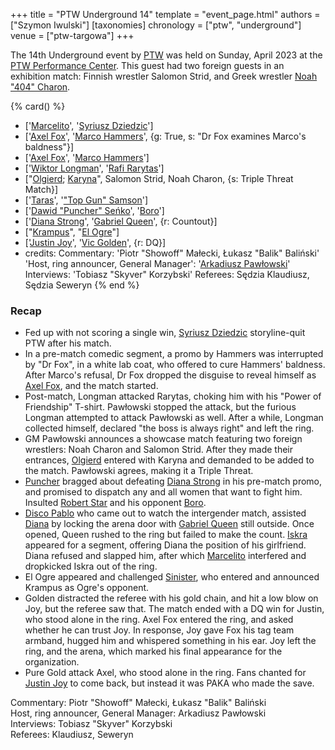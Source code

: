 +++
title = "PTW Underground 14"
template = "event_page.html"
authors = ["Szymon Iwulski"]
[taxonomies]
chronology = ["ptw", "underground"]
venue = ["ptw-targowa"]
+++

The 14th Underground event by [PTW](@/o/ptw.md) was held on Sunday, April 2023 at the [PTW Performance Center](@/v/ptw-targowa.md). This guest had two foreign guests in an exhibition match: Finnish wrestler Salomon Strid, and Greek wrestler [Noah "404" Charon](https://twitter.com/Noah404Charon).

{% card() %}
- ['[Marcelito](@/w/marcelito.md)', '[Syriusz Dziedzic](@/w/dziedzic.md)']
- ['[Axel Fox](@/w/axel-fox.md)', '[Marco Hammers](@/w/marco-hammers.md)', {g: True,
    s: "Dr Fox examines Marco's baldness"}]
- ['[Axel Fox](@/w/axel-fox.md)', '[Marco Hammers](@/w/marco-hammers.md)']
- ['[Wiktor Longman](@/w/wiktor-longman.md)', '[Rafi Rarytas](@/w/rafi.md)']
- ["[Olgierd](@/w/olgierd.md); [Karyna](@/w/karyna.md)", Salomon Strid, Noah Charon,
  {s: Triple Threat Match}]
- ['[Taras](@/w/taras.md)', '["Top Gun" Samson](@/w/samson.md)']
- ['[Dawid "Puncher" Seńko](@/w/puncher.md)', '[Boro](@/w/boro.md)']
- ['[Diana Strong](@/w/diana-strong.md)', '[Gabriel Queen](@/w/gabriel-queen.md)',
  {r: Countout}]
- ["[Krampus](@/w/krampus.md)", "[El Ogre](@/w/el-ogre.md)"]
- ['[Justin Joy](@/w/justin-joy.md)', '[Vic Golden](@/w/vic-golden.md)', {r: DQ}]
- credits:
    Commentary: 'Piotr "Showoff" Małecki, Łukasz "Balik" Baliński'
    'Host, ring announcer, General Manager': '[Arkadiusz Pawłowski](@/w/pan-pawlowski.md)'
    Interviews: 'Tobiasz "Skyver" Korzybski'
    Referees: Sędzia Klaudiusz, Sędzia Seweryn
{% end %}

### Recap

* Fed up with not scoring a single win, [Syriusz Dziedzic](@/w/dziedzic.md) storyline-quit PTW after his match.
* In a pre-match comedic segment, a promo by Hammers was interrupted by "Dr Fox", in a white lab coat, who offered to cure Hammers' baldness. After Marco's refusal, Dr Fox dropped the disguise to reveal himself as [Axel Fox](@/w/axel-fox.md), and the match started.
* Post-match, Longman attacked Rarytas, choking him with his "Power of Friendship" T-shirt. Pawłowski stopped the attack, but the furious Longman attempted to attack Pawłowski as well. After a while, Longman collected himself, declared "the boss is always right" and left the ring.
* GM Pawłowski announces a showcase match featuring two foreign wrestlers: Noah Charon and Salomon Strid. After they made their entrances, [Olgierd](@/w/olgierd.md) entered with Karyna and demanded to be added to the match. Pawłowski agrees, making it a Triple Threat.
* [Puncher](@/w/puncher.md) bragged about defeating [Diana Strong](@/w/diana-strong.md) in his pre-match promo, and promised to dispatch any and all women that want to fight him. Insulted [Robert Star](@/w/robert-star.md) and his opponent [Boro](@/w/boro.md).
* [Disco Pablo](@/w/disco-pablo.md) who came out to watch the intergender match, assisted [Diana](@/w/diana-strong.md) by locking the arena door with [Gabriel Queen](@/w/gabriel-queen.md) still outside. Once opened, Queen rushed to the ring but failed to make the count. [Iskra](@/w/iskra.md) appeared for a segment, offering Diana the position of his girlfriend. Diana refused and slapped him, after which [Marcelito](@/w/marcelito.md) interfered and dropkicked Iskra out of the ring.
* El Ogre appeared and challenged [Sinister](@/w/sinister.md), who entered and announced Krampus as Ogre's opponent.
* Golden distracted the referee with his gold chain, and hit a low blow on Joy, but the referee saw that. The match ended with a DQ win for Justin, who stood alone in the ring. Axel Fox entered the ring, and asked whether he can trust Joy. In response, Joy gave Fox his tag team armband, hugged him and whispered something in his ear. Joy left the ring, and the arena, which marked his final appearance for the organization.
* Pure Gold attack Axel, who stood alone in the ring. Fans chanted for [Justin Joy](@/w/justin-joy.md) to come back, but instead it was PAKA who made the save.

Commentary: Piotr "Showoff" Małecki, Łukasz "Balik" Baliński \
Host, ring announcer, General Manager: Arkadiusz Pawłowski \
Interviews: Tobiasz "Skyver" Korzybski \
Referees: Klaudiusz, Seweryn
